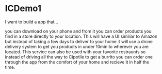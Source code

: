 # ICDemo1

I want to build a app that...

you can download on your phone and from it you can order products you find in a store directly to your location. This will have a UI similiar to Amazon but instead of taking a few days to deliver to your home it will use a drone delivery system to get you products in under 10min to wherever you are located. This service can also be used with your favorite restraunts so instead of driving all the way to Cipotlle to get a burrito you can order one through the app from the comfort of your home and recieve it in half the time. 
